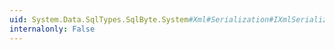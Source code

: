 ```yaml
---
uid: System.Data.SqlTypes.SqlByte.System#Xml#Serialization#IXmlSerializable#ReadXml(System.Xml.XmlReader)
internalonly: False
---
```

